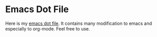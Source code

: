 # Emacs Dot File

Here is my [emacs dot file](.emacs). It contains many modification to emacs and especially to org-mode. Feel free to use. 
